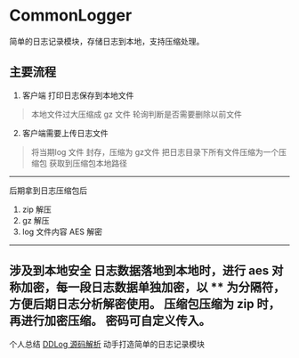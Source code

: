 # CommonLogger #
简单的日志记录模块，存储日志到本地，支持压缩处理。

## 主要流程 ##
1.  客户端 打印日志保存到本地文件
>本地文件过大压缩成 gz 文件
>轮询判断是否需要删除以前文件

2.  客户端需要上传日志文件
>将当期log 文件 封存，压缩为 gz文件
>把日志目录下所有文件压缩为一个压缩包
>获取到压缩包本地路径
---
后期拿到日志压缩包后
1. zip 解压
2. gz 解压
3. log 文件内容 AES 解密
---
涉及到本地安全
日志数据落地到本地时，进行 aes 对称加密，每一段日志数据单独加密，以 ** 为分隔符，方便后期日志分析解密使用。
压缩包压缩为 zip 时，再进行加密压缩。
密码可自定义传入。
---
个人总结
[DDLog 源码解析](https://www.jianshu.com/p/6314acf5e23e)
动手打造简单的日志记录模块
